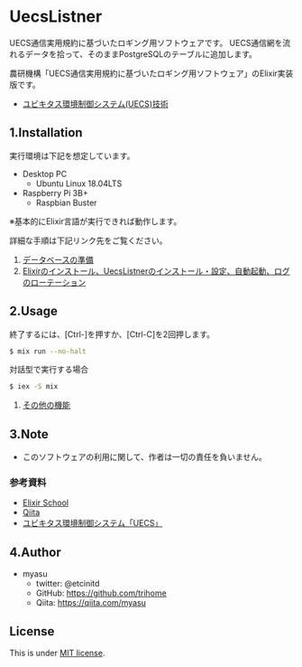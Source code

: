 # UecsListner

UECS通信実用規約に基づいたロギング用ソフトウェアです。
UECS通信網を流れるデータを拾って、そのままPostgreSQLのテーブルに追加します。


農研機構「UECS通信実用規約に基づいたロギング用ソフトウェア」のElixir実装版です。

- [ユビキタス環境制御システム(UECS)技術](https://www.naro.affrc.go.jp/laboratory/nivfs/contents/kenkyu_joho/uecs/index.html)

## 1.Installation

実行環境は下記を想定しています。

- Desktop PC
  - Ubuntu Linux 18.04LTS
- Raspberry Pi 3B+
  - Raspbian Buster

※基本的にElixir言語が実行できれば動作します。

詳細な手順は下記リンク先をご覧ください。

1. [データベースの準備](./README.db.md)
1. [Elixirのインストール、UecsListnerのインストール・設定、自動起動、ログのローテーション](./README.install.md)

## 2.Usage

終了するには、[Ctrl-\]を押すか、[Ctrl-C]を2回押します。

```sh
$ mix run --no-halt
```

対話型で実行する場合

```sh
$ iex -S mix
```

1. [その他の機能](./README.etc.md)

## 3.Note

- このソフトウェアの利用に関して、作者は一切の責任を負いません。

### 参考資料

- [Elixir School](https://elixirschool.com/ja/)
- [Qiita](https://qiita.com/tags/elixir)
- [ユビキタス環境制御システム「UECS」](https://uecs.jp/)

## 4.Author
 
* myasu
  * twitter: @etcinitd
  * GitHub:  https://github.com/trihome
  * Qiita:   https://qiita.com/myasu
 
## License

This is under [MIT license](https://en.wikipedia.org/wiki/MIT_License).
